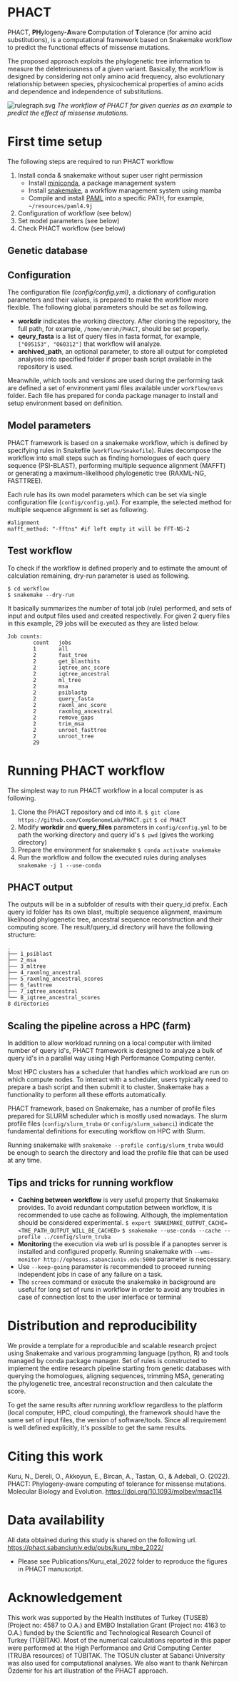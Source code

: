 # PHACT
PHACT, **PH**ylogeny-**A**ware **C**omputation of **T**olerance (for amino acid substitutions), is a computational framework based on Snakemake workflow to predict the functional effects of missense mutations. 

The proposed approach exploits the phylogenetic tree information to measure the deleteriousness of a given variant. Basically, the workflow is designed by considering not only amino acid frequency, also evolutionary relationship between species, physicochemical properties of amino acids and dependence and independence of substitutions. 

![rulegraph.svg](images/rulegraph.svg)
*The workflow of PHACT for given queries as an example to predict the effect of missense mutations.*

# First time setup
The following steps are required to run PHACT workflow
1. Install conda & snakemake without super user right permission
	- Install [miniconda](https://conda.io/projects/conda/en/latest/user-guide/install/linux.html#install-linux-silent), a package management system
	- Install [snakemake](https://snakemake.readthedocs.io/en/stable/getting_started/installation.html), a workflow management system using mamba
	- Compile and install [PAML](http://abacus.gene.ucl.ac.uk/software/paml.html) into a specific PATH, for example, `~/resources/paml4.9j`  
2. Configuration of workflow (see below)
3. Set model parameters (see below)
4. Check PHACT workflow  (see below)

## Genetic database

## Configuration
The configuration file *(config/config.yml)*, a dictionary of configuration parameters and their values, is prepared to make the workflow more flexible. The following global parameters should be set as following.
- **workdir** indicates the working directory. After cloning the repository, the full path, for example, `/home/emrah/PHACT`, should be set properly.
- **qeury_fasta** is a list of query files in fasta format, for example, `["O95153", "O60312"]`  that workflow will analyze.
- **archived_path**, an optional parameter, to store all output for completed analyses into specified folder if proper bash script available in the repository is used.  

Meanwhile, which tools and versions are used during the performing task are defined a set of environment yaml files available under `workflow/envs` folder. Each file has prepared for conda package manager to install and setup environment based on definition.

## Model parameters
PHACT framework is based on a snakemake workflow, which is defined by specifying rules in Snakefile (`workflow/Snakefile`). Rules decompose the workflow into small steps such as finding homologues of each query sequence (PSI-BLAST), performing multiple sequence alignment (MAFFT) or generating a maximum-likelihood phylogenetic tree (RAXML-NG, FASTTREE). 

Each rule has its own model parameters which can be set via single configuration file (`config/config.yml`). For example, the selected method for multiple sequence alignment is set as following.
```
#alignment
mafft_method: "-fftns" #if left empty it will be FFT-NS-2
```

## Test workflow
To check if the workflow is defined properly and to estimate the amount of calculation remaining, dry-run parameter is used as following.
```
$ cd workflow
$ snakemake --dry-run
```
It basically summarizes the number of total job (rule) performed, and sets of input and output files used and created respectively. For given 2 query files in this example, 29 jobs will be executed as they are listed below.
```
Job counts:
        count   jobs
        1       all
        2       fast_tree
        2       get_blasthits
        2       iqtree_anc_score
        2       iqtree_ancestral
        2       ml_tree
        2       msa
        2       psiblastp
        2       query_fasta
        2       raxml_anc_score
        2       raxmlng_ancestral
        2       remove_gaps
        2       trim_msa
        2       unroot_fasttree
        2       unroot_tree
        29
```

# Running PHACT workflow
The simplest way to run PHACT workflow in a local computer is as following.

1. Clone the PHACT repository and cd into it.
`$ git clone https://github.com/CompGenomeLab/PHACT.git`
`$ cd PHACT`
2. Modify **workdir** and **query_files** parameters  in `config/config.yml` to be path the working directory and query id's
`$ pwd` (gives the working directory)
3. Prepare the environment for snakemake
`$ conda activate snakemake`
4. Run the workflow and follow the executed rules during analyses
`snakemake -j 1 --use-conda`

## PHACT output
The outputs will be in a subfolder of results with their query_id prefix. Each query id folder has its own blast, multiple sequence alignment, maximum likelihood phylogenetic tree, ancestral sequence reconstruction and their computing score. The result/query_id directory will have the following structure:
```
.
├── 1_psiblast
├── 2_msa
├── 3_mltree
├── 4_raxmlng_ancestral
├── 5_raxmlng_ancestral_scores
├── 6_fasttree
├── 7_iqtree_ancestral
└── 8_iqtree_ancestral_scores
8 directories
```


## Scaling the pipeline across a HPC (farm)
In addition to allow workload running on a local computer with limited number of query id's, PHACT framework is designed to analyze a bulk of query id's in a parallel way using High Performance Computing center.

Most HPC clusters has a scheduler that handles which workload are run on which compute nodes. To interact with a scheduler, users typically need to prepare a bash script and then submit it to cluster. Snakemake has a functionality to perform all these efforts automatically. 

PHACT framework, based on Snakemake, has a number of profile files prepared for SLURM scheduler which is mostly used nowadays. The slurm profile files (`config/slurm_truba` or `config/slurm_sabanci`) indicate the fundamental definitions for executing workflow on HPC with Slurm. 

Running snakemake with `snakemake --profile config/slurm_truba` would be enough to search the directory and load the profile file that can be used at any time.

## Tips and tricks for running workflow 
- **Caching between workflow** is very useful property that Snakemake provides. To avoid redundant computation between workflow, it is recommended to use cache as following. Although, the implementation should be considered experimental.
`$ export SNAKEMAKE_OUTPUT_CACHE=<THE_PATH_OUTPUT_WILL_BE_CACHED>`
`$ snakemake --use-conda --cache --profile ../config/slurm_truba`
- **Monitoring** the execution via web url is possible if a panoptes server is installed and configured properly. Running snakemake with `--wms-monitor http://ephesus.sabanciuniv.edu:5000` parameter is neccessary.
- Use `--keep-going` parameter is recommended to proceed running independent jobs in case of any failure on a task.
- The `screen` command or execute the snakemake in background are useful for long set of runs in workflow in order to avoid any troubles in case of connection lost to the user interface or terminal

# Distribution and reproducibility
We provide a template for a reproducible and scalable research project using Snakemake and various programming language (python, R) and tools managed by conda package manager. Set of rules is constructed to implement the entire research pipeline starting from genetic databases with querying the homologues, aligning sequences, trimming MSA, generating the phylogenetic tree, ancestral reconstruction and then calculate the score. 

To get the same results after running workflow regardless to the platform (local computer, HPC, cloud computing), the framework should have the same set of input files, the version of software/tools. Since all requirement is well defined explicitly, it's possible to get the same results.

# Citing this work
Kuru, N., Dereli, O., Akkoyun, E., Bircan, A., Tastan, O., & Adebali, O. (2022). PHACT: Phylogeny-aware computing of tolerance for missense mutations. Molecular Biology and Evolution. https://doi.org/10.1093/molbev/msac114

# Data availability
All data obtained during this study is shared on the following url. 
https://phact.sabanciuniv.edu/pubs/kuru_mbe_2022/

* Please see Publications/Kuru_etal_2022 folder to reproduce the figures in PHACT manuscript.

# Acknowledgement
This work was supported by the Health Institutes of Turkey (TUSEB) (Project no: 4587 to O.A.) and EMBO Installation Grant (Project no: 4163 to O.A.) funded by the Scientific and Technological Research Council of Turkey (TÜBİTAK). Most of the numerical calculations reported in this paper were performed at the High Performance and Grid Computing Center (TRUBA resources) of TÜBITAK. The TOSUN cluster at Sabanci University was also used for computational analyses. We also want to thank Nehircan Özdemir for his art illustration of the PHACT approach.
